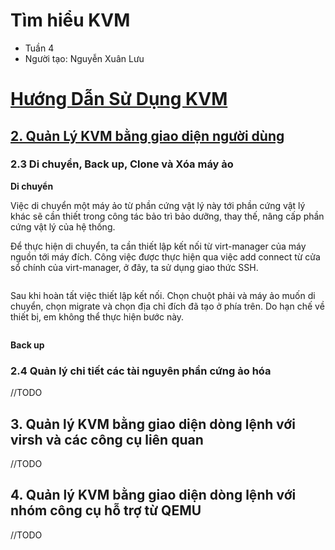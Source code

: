# Tìm hiểu KVM
* Tuần 4
* Người tạo: Nguyễn Xuân Lưu

# [Hướng Dẫn Sử Dụng KVM](#1)
## [2. Quản Lý KVM bằng giao diện người dùng](#1.2)

### 2.3 Di chuyển, Back up, Clone và Xóa máy ảo

**Di chuyển**

Việc di chuyển một máy ảo từ phần cứng vật lý này tới phần cứng vật lý khác sẽ cần thiết trong công tác bảo trì bảo dưỡng, thay thế, nâng cấp phần cứng vật lý của hệ thống.

Để thực hiện di chuyển, ta cần thiết lập kết nối từ virt-manager của máy nguồn tới máy đích. Công việc được thực hiện qua việc add connect từ cửa sổ chính của virt-manager, ở đây, ta sử dụng giao thức SSH.

<img>

Sau khi hoàn tất việc thiết lập kết nối. Chọn chuột phải và máy ảo muốn di chuyển, chọn migrate và chọn địa chỉ đích đã tạo ở phía trên. Do hạn chế về thiết bị, em không thể thực hiện bước này.

<img>

**Back up**




### 2.4 Quản lý chi tiết các tài nguyên phần cứng ảo hóa

//TODO

## 3. Quản lý KVM bằng giao diện dòng lệnh với virsh và các công cụ liên quan

//TODO

## 4. Quản lý KVM bằng giao diện dòng lệnh với nhóm công cụ hỗ trợ từ QEMU

//TODO

